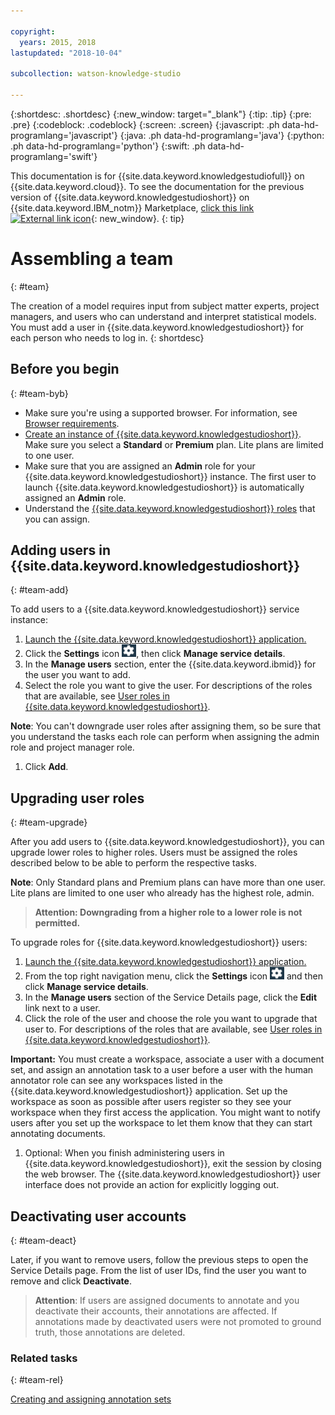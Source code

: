 ```yaml
---

copyright:
  years: 2015, 2018
lastupdated: "2018-10-04"

subcollection: watson-knowledge-studio

---
```


{:shortdesc: .shortdesc}
{:new_window: target="_blank"}
{:tip: .tip}
{:pre: .pre}
{:codeblock: .codeblock}
{:screen: .screen}
{:javascript: .ph data-hd-programlang='javascript'}
{:java: .ph data-hd-programlang='java'}
{:python: .ph data-hd-programlang='python'}
{:swift: .ph data-hd-programlang='swift'}

This documentation is for {{site.data.keyword.knowledgestudiofull}} on {{site.data.keyword.cloud}}. To see the documentation for the previous version of {{site.data.keyword.knowledgestudioshort}} on {{site.data.keyword.IBM_notm}} Marketplace, [click this link ![External link icon](../../icons/launch-glyph.svg "External link icon")](https://{DomainName}/docs/services/knowledge-studio?topic=knowledge-studio-team){: new_window}.
{: tip}

# Assembling a team
{: #team}

The creation of a model requires input from subject matter experts, project managers, and users who can understand and interpret statistical models. You must add a user in {{site.data.keyword.knowledgestudioshort}} for each person who needs to log in.
{: shortdesc}

## Before you begin
{: #team-byb}

- Make sure you're using a supported browser. For information, see [Browser requirements](/docs/services/watson-knowledge-studio?topic=watson-knowledge-studio-system-requirements).
- [Create an instance of {{site.data.keyword.knowledgestudioshort}}](/docs/services/watson-knowledge-studio?topic=watson-knowledge-studio-wks_tutintro#instance). Make sure you select a **Standard** or **Premium** plan. Lite plans are limited to one user.
- Make sure that you are assigned an **Admin** role for your {{site.data.keyword.knowledgestudioshort}} instance. The first user to launch {{site.data.keyword.knowledgestudioshort}} is automatically assigned an **Admin** role.
- Understand the [{{site.data.keyword.knowledgestudioshort}} roles](/docs/services/watson-knowledge-studio?topic=watson-knowledge-studio-roles#descriptions) that you can assign.

## Adding users in {{site.data.keyword.knowledgestudioshort}}
{: #team-add}

To add users to a {{site.data.keyword.knowledgestudioshort}} service instance:

1. [Launch the {{site.data.keyword.knowledgestudioshort}} application.](/docs/services/watson-knowledge-studio?topic=watson-knowledge-studio-wks_tutintro#launching-the-knowledge-studio-application)
1. Click the **Settings** icon ![the Settings icon](images/settings.png), then click **Manage service details**.
1. In the **Manage users** section, enter the {{site.data.keyword.ibmid}} for the user you want to add.
1. Select the role you want to give the user. For descriptions of the roles that are available, see [User roles in {{site.data.keyword.knowledgestudioshort}}](/docs/services/watson-knowledge-studio?topic=watson-knowledge-studio-roles).

  **Note**: You can't downgrade user roles after assigning them, so be sure that you understand the tasks each role can perform when assigning the admin role and project manager role.

1. Click **Add**.

## Upgrading user roles
{: #team-upgrade}

After you add users to {{site.data.keyword.knowledgestudioshort}}, you can upgrade lower roles to higher roles. Users must be assigned the roles described below to be able to perform the respective tasks.

**Note**: Only Standard plans and Premium plans can have more than one user. Lite plans are limited to one user who already has the highest role, admin.

> **Attention: Downgrading from a higher role to a lower role is not permitted.**

To upgrade roles for {{site.data.keyword.knowledgestudioshort}} users:

1. [Launch the {{site.data.keyword.knowledgestudioshort}} application.](/docs/services/watson-knowledge-studio?topic=watson-knowledge-studio-wks_tutintro#launching-the-knowledge-studio-application)
1. From the top right navigation menu, click the **Settings** icon ![the Settings icon](images/settings.png) and then click **Manage service details**.
1. In the **Manage users** section of the Service Details page, click the **Edit** link next to a user.
1. Click the role of the user and choose the role you want to upgrade that user to. For descriptions of the roles that are available, see [User roles in {{site.data.keyword.knowledgestudioshort}}](/docs/services/watson-knowledge-studio?topic=watson-knowledge-studio-roles).

  **Important:** You must create a workspace, associate a user with a document set, and assign an annotation task to a user before a user with the human annotator role can see any workspaces listed in the {{site.data.keyword.knowledgestudioshort}} application. Set up the workspace as soon as possible after users register so they see your workspace when they first access the application. You might want to notify users after you set up the workspace to let them know that they can start annotating documents.

1. Optional: When you finish administering users in {{site.data.keyword.knowledgestudioshort}}, exit the session by closing the web browser. The {{site.data.keyword.knowledgestudioshort}} user interface does not provide an action for explicitly logging out.

## Deactivating user accounts
{: #team-deact}

Later, if you want to remove users, follow the previous steps to open the Service Details page. From the list of user IDs, find the user you want to remove and click **Deactivate**.

> **Attention**: If users are assigned documents to annotate and you deactivate their accounts, their annotations are affected. If annotations made by deactivated users were not promoted to ground truth, those annotations are deleted.

### Related tasks
{: #team-rel}

[Creating and assigning annotation sets](/docs/services/watson-knowledge-studio?topic=watson-knowledge-studio-documents-for-annotation#wks_projdocsets)
